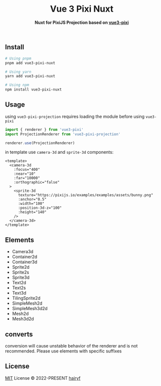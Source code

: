 <h1 align="center">Vue 3 Pixi Nuxt</h1>

<p align="center">
  <strong>Nuxt for PixiJS Projection based on <a href="https://github.com/hairyf/vue3-pixi">vue3-pixi</a> </strong>
</p>

<br />

## Install

```sh
# Using pnpm
pnpm add vue3-pixi-nuxt

# Using yarn
yarn add vue3-pixi-nuxt

# Using npm
npm install vue3-pixi-nuxt
```

## Usage

using `vue3-pixi-projection` requires loading the module before using `vue3-pixi`

```ts
import { renderer } from 'vue3-pixi'
import ProjectionRenderer from 'vue3-pixi-projection'

renderer.use(ProjectionRenderer)
```

in template use `camera-3d` and `sprite-3d` components:

```vue
<template>
  <camera-3d
    :focus="400"
    :near="10"
    :far="10000"
    :orthographic="false"
  >
    <sprite-3d
      texture="https://pixijs.io/examples/examples/assets/bunny.png"
      :anchor="0.5"
      :width="100"
      :position-3d-z="100"
      :height="140"
    />
  </camera-3d>
</template>
```

## Elements

- Camera3d
- Container2d
- Container3d
- Sprite2d
- Sprite2s
- Sprite3d
- Text2d
- Text2s
- Text3d
- TilingSprite2d
- SimpleMesh2d
- SimpleMesh3d2d
- Mesh2d
- Mesh3d2d

## converts

conversion will cause unstable behavior of the renderer and is not recommended. Please use elements with specific suffixes

## License

[MIT](LICENSE) License © 2022-PRESENT [hairyf](https://github.com/hairyf)
